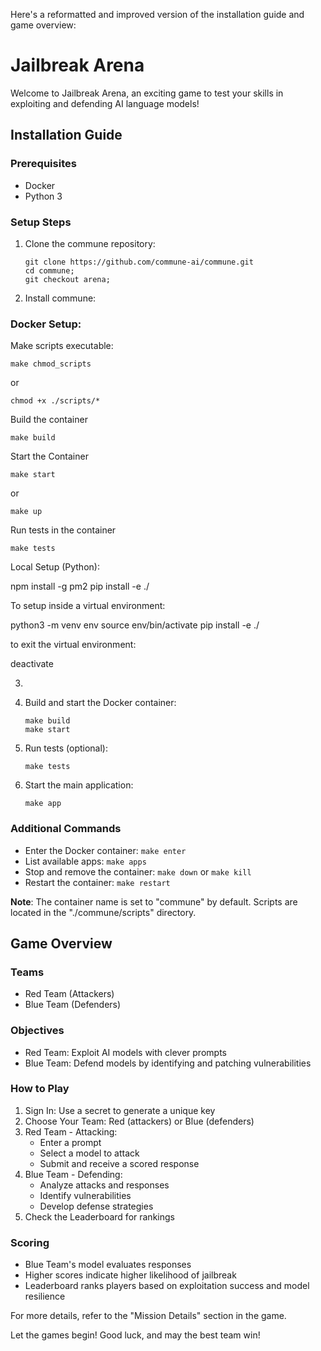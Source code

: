 Here's a reformatted and improved version of the installation guide and game overview:

# Jailbreak Arena

Welcome to Jailbreak Arena, an exciting game to test your skills in exploiting and defending AI language models!

## Installation Guide

### Prerequisites
- Docker
- Python 3

### Setup Steps

1. Clone the commune repository:
   ```
   git clone https://github.com/commune-ai/commune.git
   cd commune;
   git checkout arena;
   ```

2. Install commune:




### Docker Setup:


 Make scripts executable:
```
make chmod_scripts 
```
or
```
chmod +x ./scripts/*
```


Build the container

```
make build
```

Start the Container
```
make start 
```
or 
```
make up
```

Run tests in the container

```
make tests
```

Local Setup (Python):

npm install -g pm2
pip install -e ./

To setup inside a virtual environment:

python3 -m venv env
source env/bin/activate
pip install -e ./

to exit the virtual environment:

deactivate


3.
4. Build and start the Docker container:
   ```
   make build
   make start
   ```

5. Run tests (optional):
   ```
   make tests
   ```

6. Start the main application:
   ```
   make app
   ```

### Additional Commands
- Enter the Docker container: `make enter`
- List available apps: `make apps`
- Stop and remove the container: `make down` or `make kill`
- Restart the container: `make restart`

**Note**: The container name is set to "commune" by default. Scripts are located in the "./commune/scripts" directory.

## Game Overview

### Teams
- Red Team (Attackers)
- Blue Team (Defenders)

### Objectives
- Red Team: Exploit AI models with clever prompts
- Blue Team: Defend models by identifying and patching vulnerabilities

### How to Play

1. Sign In: Use a secret to generate a unique key
2. Choose Your Team: Red (attackers) or Blue (defenders)
3. Red Team - Attacking:
   - Enter a prompt
   - Select a model to attack
   - Submit and receive a scored response
4. Blue Team - Defending:
   - Analyze attacks and responses
   - Identify vulnerabilities
   - Develop defense strategies
5. Check the Leaderboard for rankings

### Scoring
- Blue Team's model evaluates responses
- Higher scores indicate higher likelihood of jailbreak
- Leaderboard ranks players based on exploitation success and model resilience

For more details, refer to the "Mission Details" section in the game.

Let the games begin! Good luck, and may the best team win!